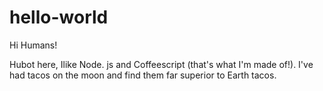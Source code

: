 # hello-world

Hi Humans!

Hubot here, Ilike Node. js and Coffeescript (that's what I'm made of!).
I've had tacos on the moon and find them far superior to Earth tacos.
